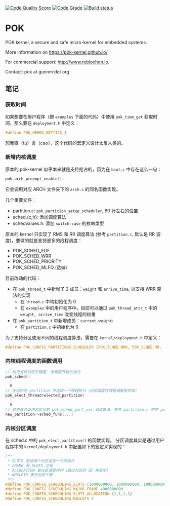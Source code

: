 [![Code Quality Score](https://www.code-inspector.com/project/12/score/svg)](https://www.code-inspector.com/public/project/12/POK/dashboard)
[![Code Grade](https://www.code-inspector.com/project/12/status/svg)](https://www.code-inspector.com/public/project/12/POK/dashboard)
[![Build status](https://travis-ci.org/pok-kernel/pok.svg?master)](https://travis-ci.org/pok-kernel)

POK
===

POK kernel, a secure and safe micro-kernel for embedded systems.

More information on https://pok-kernel.github.io/

For commercial support: http://www.reblochon.io.

Contact: pok at gunnm dot org


## 笔记

### 获取时间
如果想要在用户程序（即 `examples` 下面的代码）中使用 `pok_time_get` 获取时间，那么要在 `deployment.h` 中定义：
```c
#define POK_NEEDS_GETTICK 1
```

恕我直（tu）言（cao），这个代码的宏定义设计太反人类的。

### 新增内核调度
原本的 pok-kernel 似乎本来就是支持抢占的，因为在 `boot.c` 中存在这么一句：
```c
pok_arch_preempt_enable();
```
它会调用对应 ARCH 文件夹下的 `arch.c` 的同名函数实现。

几个重要文件：
+ partition.c: `pok_partition_setup_scheduler`, 60 行左右的位置
+ sched.{c,h}: 添加调度算法
+ schedvalues.h: 添加 `switch-case` 的枚举类型

原本的 kernel 只实现了 RMS 和 RR 调度算法 (参考 `partition.c`, 默认是 RR 调度)，要做的就是支持更多的线程调度：
+ POK_SCHED_EDF 
+ POK_SCHED_WRR
+ POK_SCHED_PRIORITY
+ POK_SCHED_MLFQ (选做)

目前改动的代码：
+ 在 `pok_thread_t` 中新增了 2 成员：`weight` 和 `arrive_time`, 以支持 WRR 算法的实现
  - 在 `thread.c` 中均初始化为 0 
  - 在 `examples` 中的用户程序中，目前可以通过 `pok_thread_attr_t` 中的 `weight, arrive_time` 改变线程的权重
+ 在 `pok_partition_t` 中新增成员：`current_weight`:
  - 在 `partition.c` 中初始化为 0 

为了支持分区使用不同的线程调度算法，需要在 `kernel/deployment.h` 中定义：
```c
#define POK_CONFIG_PARTITIONS_SCHEDULER {POK_SCHED_WRR, POK_SCHED_RR, ...}
```

### 内核线程调度的函数调用
```c
// 执行当前分区的调度, 是调度开始的地方
pok_sched()
  |
  V
// 在选中的 partition 中选择一个线程执行（分区调度在线程调度前完成）
pok_elect_thread(elected_partition)
  |
  V
// 这里就会调用自定义的 pok_sched_part_xxx 调度算法，参考 partition.c 中的 pok_partition_setup_scheduler() 函数
new_partition->sched_func(...)
```

### 内核分区调度
在 sched.c 中的 `pok_elect_partition()` 的函数实现。
分区调度其实是通过用户程序中的 `kernel/deployment.h` 中配置如下的宏定义实现的：
```c
/**
 * SLOTS 是给每个分区设定一个时间片
 * FRAME 是 SLOTS 之和
 * ALLOCATION 是分区调度序列（通过分区的 ID 来表示）
 * NBSLOTS 表示分区个数
 **/
#define POK_CONFIG_SCHEDULING_SLOTS {1000000000, 1000000000, 1000000000, 1000000000}
#define POK_CONFIG_SCHEDULING_MAJOR_FRAME 4000000000
#define POK_CONFIG_SCHEDULING_SLOTS_ALLOCATION {1,1,1,1}
#define POK_CONFIG_SCHEDULING_NBSLOTS 4
```